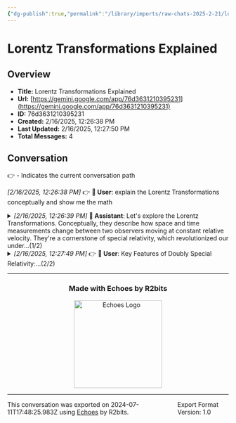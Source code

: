 ```yaml
---
{"dg-publish":true,"permalink":"/library/imports/raw-chats-2025-2-21/lorentz-transformations-explained-2/"}
---
```


# Lorentz Transformations Explained

## Overview
- **Title:** Lorentz Transformations Explained 
- **Url:** [https://gemini.google.com/app/76d3631210395231](https://gemini.google.com/app/76d3631210395231)
- **ID:** 76d3631210395231
- **Created:** 2/16/2025, 12:26:38 PM
- **Last Updated:** 2/16/2025, 12:27:50 PM
- **Total Messages:** 4

## Conversation
👉 - Indicates the current conversation path

<i>[2/16/2025, 12:26:38 PM]</i> 👉 <b>👤 User</b>: explain the Lorentz Transformations conceptually and show me the math<br>

<details style="margin-left: 0px">
<summary><i>[2/16/2025, 12:26:39 PM]</i> <b>🤖 Assistant</b>: Let's explore the Lorentz Transformations. Conceptually, they describe how space and time measurements change between two observers moving at constant relative velocity. They're a cornerstone of special relativity, which revolutionized our under...(1/2)</summary>

---

<i>[2/16/2025, 12:26:39 PM]</i> <b>🤖 Assistant</b>: 

Let's explore the Lorentz Transformations. Conceptually, they describe how space and time measurements change between two observers moving at constant relative velocity. They're a cornerstone of special relativity, which revolutionized our understanding of space and time.

**Conceptual Explanation:**

Imagine two friends, Alice and Bob. Alice is standing still on a train platform, while Bob is on a train moving at a significant fraction of the speed of light. They both want to measure the same event, like a light flashing inside the train.

* **Classical Physics (Galilean Transformations):** Before Einstein, we'd have assumed that time is absolute. Both Alice and Bob would measure the same time interval for the flash. Their measurements of the flash's position would differ only by Bob's displacement due to the train's motion. This is like how we intuitively think about everyday speeds.
* **Special Relativity and the Lorentz Transformations:** Einstein's theory introduced two key ideas:

    1. **The Principle of Relativity:** The laws of physics are the same for all observers moving at constant velocity relative to each other. Neither Alice nor Bob has a "privileged" viewpoint.
    2. **The Constancy of the Speed of Light:** The speed of light in a vacuum (approximately 300,000 km/s) is the same for all observers, regardless of the motion of the light source. This is the mind-bending part! Even if Bob is on a fast-moving train, he'll still measure the light flash traveling at *c*, not *c* plus the train's speed.

Because of the constant speed of light, space and time are intertwined.  If Bob measures the light flash traveling at *c*, and his train is also moving, then *something* has to give.  That "something" is how Bob measures time and distance.  The Lorentz Transformations are the mathematical rules that describe this adjustment. They tell us how Alice's measurements (time *t* and position *x*) relate to Bob's measurements (time *t'* and position *x'*) given their relative velocity *v*.

**Relatable Analogy:**

Think of space and time as a fabric. In classical physics, we assumed this fabric was rigid and unchanging. The Lorentz transformations show us that the fabric is flexible. When objects move at relativistic speeds (a significant fraction of *c*), this fabric warps and stretches, affecting how we measure distances and durations.

**The Math:**

Let's assume Bob's train is moving in the positive x-direction with velocity *v* relative to Alice. The Lorentz transformations are:

* **Time:** t' = γ(t - vx/c²)
* **x-position:** x' = γ(x - vt)
* **y-position:** y' = y
* **z-position:** z' = z

Where γ (gamma) is the Lorentz factor, defined as:

γ = 1 / sqrt(1 - v²/c²)

**Explanation of the Equations:**

* **γ (Lorentz Factor):** This factor is crucial. As *v* approaches *c*, γ approaches infinity. This tells us that the effects of relativity become more and more pronounced as speeds get closer to the speed of light. At everyday speeds, *v* is so small compared to *c* that γ is essentially 1, and the Lorentz transformations become approximately the same as the Galilean transformations.
* **Time Equation:** Bob's time *t'* is affected by both Alice's time *t* and her position *x*. This is because the concept of simultaneity is relative in special relativity. Events that appear simultaneous to Alice might not be simultaneous to Bob.
* **x-position Equation:** Bob's x-position *x'* is affected by both Alice's x-position *x* and her time *t*. Length contraction occurs: Bob will measure the length of an object moving at relativistic speeds to be shorter than its length when at rest.
* **y and z-positions:** The dimensions perpendicular to the direction of motion are unaffected.

**Brief Summary:**

The Lorentz Transformations are a set of equations that describe how space and time coordinates transform between two inertial frames of reference (i.e., frames moving at constant velocity). They are essential for understanding special relativity and its counterintuitive predictions about the nature of space and time. The key takeaway is that space and time are intertwined, and the speed of light is constant for all observers.

Let me know if you'd like to explore any part of this in more detail, like deriving these equations, or discussing length contraction or time dilation.
<br>

---

</details>

<details style="margin-left: 0px">
<summary><i>[2/16/2025, 12:27:49 PM]</i> 👉 <b>👤 User</b>: Key Features of Doubly Special Relativity:...(2/2)</summary>

---

<i>[2/16/2025, 12:27:49 PM]</i> 👉 <b>👤 User</b>: 

Key Features of Doubly Special Relativity:

Two Invariants: Invariant speed of light (c) and an invariant fundamental length scale (l_P) or energy scale (E_P).
Deformed Lorentz Transformations: Standard Lorentz transformations of special relativity need to be modified or "deformed" to accommodate the second invariant scale. These transformations become non-linear in momentum space.

Why and how would these transformations need to be deformed<br>

<i>[2/16/2025, 12:27:50 PM]</i> 👉 <b>🤖 Assistant</b>: 

You're diving into some fascinating territory here! Doubly Special Relativity (DSR) is a theoretical framework that attempts to incorporate both the speed of light (c) and the Planck length (l_P) or Planck energy (E_P) as invariant quantities. This is a departure from Special Relativity, which only postulates the invariance of the speed of light.

**Why Deform the Lorentz Transformations?**

The need to "deform" the Lorentz transformations arises from the challenge of simultaneously preserving both *c* and *l_P* (or *E_P*) as invariants. Here's the core issue:

1. **Special Relativity's Success:** The standard Lorentz transformations work perfectly well for situations where gravity is weak and quantum effects are negligible. They are built on the foundation of the constancy of the speed of light.
2. **The Planck Scale Challenge:** However, at the Planck scale (extremely high energies or incredibly small distances), both gravity and quantum mechanics become significant. This is where we expect quantum gravity to play a crucial role.
3. **Incompatibility:** It turns out that the standard Lorentz transformations are not compatible with the idea of an invariant Planck length or energy. To maintain the invariance of both *c* and *l_P* (or *E_P*), the transformations need to be modified.

**How are They Deformed?**

The deformation of the Lorentz transformations in DSR typically involves making them **non-linear in momentum space**. This means that the transformations become more complex, and the way momenta transform changes compared to Special Relativity.

Here's a simplified way to think about it:

* **Special Relativity:** In Special Relativity, the Lorentz transformations are linear, meaning that the transformations of momenta and energies are straightforward.
* **Doubly Special Relativity:** In DSR, the transformations become non-linear, often involving functions that depend on the Planck length or energy. This non-linearity introduces a "fuzziness" or "quantumness" into the transformations, reflecting the idea that spacetime itself might have a fundamentally grainy structure at the Planck scale.

**Consequences of Deformed Transformations:**

* **Modified Dispersion Relations:** The relationship between energy and momentum, known as the dispersion relation, is also modified in DSR. This can lead to effects like the speed of light being energy-dependent, which is a departure from Special Relativity.
* **Non-Commutative Spacetime:** Some versions of DSR suggest that spacetime at the Planck scale might be non-commutative, meaning that the order in which you measure position and momentum matters. This is a profound departure from classical physics.
* **"Soccer Ball Problem":** One of the challenges in DSR is ensuring that the deformed transformations still work correctly for macroscopic objects. This is often called the "soccer ball problem" because it's tricky to reconcile the quantum fuzziness of DSR with the smooth, classical behavior of everyday objects.

**Important Note:** DSR is still a theoretical framework under development. There are various models and approaches within DSR, and physicists are actively researching to understand its implications and potential connections to quantum gravity.

Let me know if you'd like to delve deeper into any specific aspect of DSR, such as the mathematical details of the deformed transformations or the various DSR models proposed!
<br>

---

</details>

---

<div align="center">

### Made with Echoes by R2bits

<a href="https://echoes.r2bits.com">
  <img src="https://images.squarespace-cdn.com/content/v1/6493af4741c13939d335f0b8/18b27467-2da2-43b7-8d44-234bccf4f462/MINI_ECHOES_LOGO_NORMAL_WHITE_TEXT_SMALL-05-14+%281%29.png?format=300w" alt="Echoes Logo" width="200"/>
</a>

</div>

---

<div style="display: flex; justify-content: space-between;">
  <span>This conversation was exported on 2024-07-11T17:48:25.983Z using <a href="https://echoes.r2bits.com">Echoes</a> by R2bits.</span>
  <span>Export Format Version: 1.0</span>
</div>
